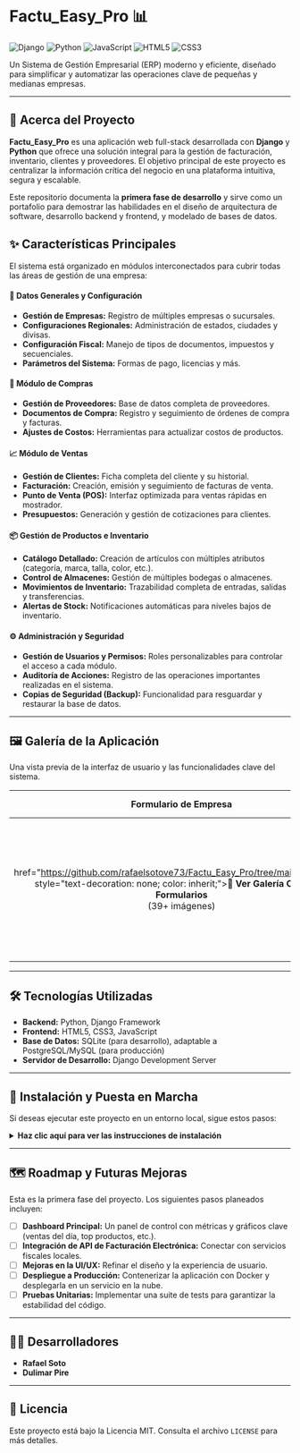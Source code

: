 # Factu_Easy_Pro 📊

![Django](https://img.shields.io/badge/Django-092E20?style=for-the-badge&logo=django&logoColor=white) ![Python](https://img.shields.io/badge/Python-3776AB?style=for-the-badge&logo=python&logoColor=white) ![JavaScript](https://img.shields.io/badge/JavaScript-F7DF1E?style=for-the-badge&logo=javascript&logoColor=black) ![HTML5](https://img.shields.io/badge/HTML5-E34F26?style=for-the-badge&logo=html5&logoColor=white) ![CSS3](https://img.shields.io/badge/CSS3-1572B6?style=for-the-badge&logo=css3&logoColor=white)

Un Sistema de Gestión Empresarial (ERP) moderno y eficiente, diseñado para simplificar y automatizar las operaciones clave de pequeñas y medianas empresas.

---

## 📜 Acerca del Proyecto

**Factu_Easy_Pro** es una aplicación web full-stack desarrollada con **Django** y **Python** que ofrece una solución integral para la gestión de facturación, inventario, clientes y proveedores. El objetivo principal de este proyecto es centralizar la información crítica del negocio en una plataforma intuitiva, segura y escalable.

Este repositorio documenta la **primera fase de desarrollo** y sirve como un portafolio para demostrar las habilidades en el diseño de arquitectura de software, desarrollo backend y frontend, y modelado de bases de datos.

## ✨ Características Principales

El sistema está organizado en módulos interconectados para cubrir todas las áreas de gestión de una empresa:

#### 📂 **Datos Generales y Configuración**
- **Gestión de Empresas:** Registro de múltiples empresas o sucursales.
- **Configuraciones Regionales:** Administración de estados, ciudades y divisas.
- **Configuración Fiscal:** Manejo de tipos de documentos, impuestos y secuenciales.
- **Parámetros del Sistema:** Formas de pago, licencias y más.

#### 🛒 **Módulo de Compras**
- **Gestión de Proveedores:** Base de datos completa de proveedores.
- **Documentos de Compra:** Registro y seguimiento de órdenes de compra y facturas.
- **Ajustes de Costos:** Herramientas para actualizar costos de productos.

#### 📈 **Módulo de Ventas**
- **Gestión de Clientes:** Ficha completa del cliente y su historial.
- **Facturación:** Creación, emisión y seguimiento de facturas de venta.
- **Punto de Venta (POS):** Interfaz optimizada para ventas rápidas en mostrador.
- **Presupuestos:** Generación y gestión de cotizaciones para clientes.

#### 📦 **Gestión de Productos e Inventario**
- **Catálogo Detallado:** Creación de artículos con múltiples atributos (categoría, marca, talla, color, etc.).
- **Control de Almacenes:** Gestión de múltiples bodegas o almacenes.
- **Movimientos de Inventario:** Trazabilidad completa de entradas, salidas y transferencias.
- **Alertas de Stock:** Notificaciones automáticas para niveles bajos de inventario.

#### ⚙️ **Administración y Seguridad**
- **Gestión de Usuarios y Permisos:** Roles personalizables para controlar el acceso a cada módulo.
- **Auditoría de Acciones:** Registro de las operaciones importantes realizadas en el sistema.
- **Copias de Seguridad (Backup):** Funcionalidad para resguardar y restaurar la base de datos.

---

## 🖼️ Galería de la Aplicación

Una vista previa de la interfaz de usuario y las funcionalidades clave del sistema.

| Formulario de Empresa | Listado y Acciones | Galería Menus |
| :---: | :---: | :---: |
| href="https://github.com/rafaelsotove73/Factu_Easy_Pro/tree/main/Formulario" style="text-decoration: none; color: inherit;"><strong>📂 Ver Galería Completa Formularios</strong><br>(39+ imágenes)</a> | <img src="https://github.com/rafaelsotove73/Factu_Easy_Pro/raw/main/Menu/nombre-de-tu-imagen-2.png" alt="Listado de Empresas" width="250"> | <a href="https://github.com/rafaelsotove73/Factu_Easy_Pro/tree/main/Menu" style="text-decoration: none; color: inherit;"><strong>📂 Ver Galería Completa Menus</strong><br>(7+ imágenes)</a> |

---

## 🛠️ Tecnologías Utilizadas

- **Backend:** Python, Django Framework
- **Frontend:** HTML5, CSS3, JavaScript
- **Base de Datos:** SQLite (para desarrollo), adaptable a PostgreSQL/MySQL (para producción)
- **Servidor de Desarrollo:** Django Development Server

---

## 🚀 Instalación y Puesta en Marcha

Si deseas ejecutar este proyecto en un entorno local, sigue estos pasos:

<details>
<summary><strong>Haz clic aquí para ver las instrucciones de instalación</strong></summary>

1.  **Clona el repositorio:**
    ```bash
    git clone https://github.com/tu-usuario/Factu_Easy_Pro.git
    cd Factu_Easy_Pro
    ```

2.  **Crea y activa un entorno virtual:**
    ```bash
    # Para Windows
    python -m venv venv
    .\venv\Scripts\activate

    # Para macOS/Linux
    python3 -m venv venv
    source venv/bin/activate
    ```

3.  **Instala las dependencias:**
    *(Asegúrate de tener un archivo `requirements.txt` en tu repositorio)*
    ```bash
    pip install -r requirements.txt
    ```

4.  **Realiza las migraciones de la base de datos:**
    ```bash
    python manage.py migrate
    ```

5.  **Crea un superusuario para acceder al panel de administración:**
    ```bash
    python manage.py createsuperuser
    ```

6.  **Ejecuta el servidor de desarrollo:**
    ```bash
    python manage.py runserver
    ```

7.  Abre tu navegador y ve a `http://127.0.0.1:8000` para ver la aplicación.

</details>

---

## 🗺️ Roadmap y Futuras Mejoras

Esta es la primera fase del proyecto. Los siguientes pasos planeados incluyen:

- [ ] **Dashboard Principal:** Un panel de control con métricas y gráficos clave (ventas del día, top productos, etc.).
- [ ] **Integración de API de Facturación Electrónica:** Conectar con servicios fiscales locales.
- [ ] **Mejoras en la UI/UX:** Refinar el diseño y la experiencia de usuario.
- [ ] **Despliegue a Producción:** Contenerizar la aplicación con Docker y desplegarla en un servicio en la nube.
- [ ] **Pruebas Unitarias:** Implementar una suite de tests para garantizar la estabilidad del código.

---

## 🧑‍💻 Desarrolladores

- **Rafael Soto**
- **Dulimar Pire**

---

## 📄 Licencia

Este proyecto está bajo la Licencia MIT. Consulta el archivo `LICENSE` para más detalles.
